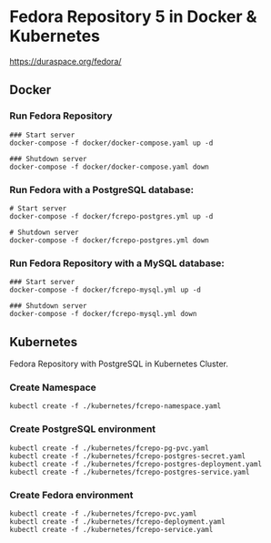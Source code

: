 # Fedora Repository 5 in Docker & Kubernetes

https://duraspace.org/fedora/

## Docker

### Run Fedora Repository
```
### Start server
docker-compose -f docker/docker-compose.yaml up -d

### Shutdown server
docker-compose -f docker/docker-compose.yaml down
```
### Run Fedora with a PostgreSQL database:
```
# Start server
docker-compose -f docker/fcrepo-postgres.yml up -d

# Shutdown server
docker-compose -f docker/fcrepo-postgres.yml down
```
### Run Fedora Repository with a MySQL database:
```
### Start server
docker-compose -f docker/fcrepo-mysql.yml up -d

### Shutdown server
docker-compose -f docker/fcrepo-mysql.yml down
```

## Kubernetes

Fedora Repository with PostgreSQL in Kubernetes Cluster.

### Create Namespace
```
kubectl create -f ./kubernetes/fcrepo-namespace.yaml
```

### Create PostgreSQL environment
```
kubectl create -f ./kubernetes/fcrepo-pg-pvc.yaml
kubectl create -f ./kubernetes/fcrepo-postgres-secret.yaml
kubectl create -f ./kubernetes/fcrepo-postgres-deployment.yaml
kubectl create -f ./kubernetes/fcrepo-postgres-service.yaml
```

### Create Fedora environment
```
kubectl create -f ./kubernetes/fcrepo-pvc.yaml
kubectl create -f ./kubernetes/fcrepo-deployment.yaml
kubectl create -f ./kubernetes/fcrepo-service.yaml
```
